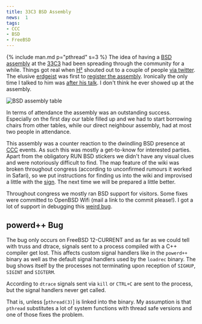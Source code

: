 ```yaml
---
title: 33C3 BSD Assembly
news:  1
tags:
- CCC
- BSD
- FreeBSD
---
```


[33C3]:           https://events.ccc.de/congress/2016/wiki/
[H²]:             https://twitter.com/__h2__
[H² tweet]:       https://twitter.com/__h2__/status/781925735565037568
[erdgeist]:       https://twitter.com/erdgeist
[erdgeist tweet]: https://twitter.com/erdgeist/status/800849293791764481
[erdgeist talk]:  https://media.ccc.de/v/33c3-8388-kampf_dem_abmahnunwesen
[BSD assembly]:   https://events.ccc.de/congress/2016/wiki/Assembly:BSD
[CCC]:            https://ccc.de/
[sign]:           https://www.flickr.com/photos/145887287@N06/31102644143/in/album-72157676759711742/
[weird bug]:      https://github.com/lonkamikaze/powerdxx/issues/3
{% include man.md p="pthread" s=3 %}
The idea of having a [BSD assembly] at the [33C3] had been spreading
through the community for a while. Things got real when [H²] shouted
out to a couple of people [via twitter][H² tweet].
The elusive [erdgeist] was first to [register the assembly][erdgeist tweet].
Ironically the only time I talked to him was [after his talk][erdgeist talk].
I don't think he ever showed up at the assembly.

![BSD assembly table](https://c3.staticflickr.com/6/5765/31764131762_2632bafac2_b.jpg)

In terms of attendance the assembly was an outstanding success.
Especially on the first day our table filled up and we had to start
borrowing chairs from other tables, while our direct neighbour assembly,
had at most two people in attendance.

This assembly was a counter reaction to the dwindling BSD presence
at [CCC] events. As such this was mostly a get-to-know for interested
parties. Apart from the obligatory RUN BSD stickers we didn't have
any visual clues and were notoriously difficult to find. The map
feature of the wiki was broken throughout congress (according to
unconfirmed rumours it worked in Safari), so we put instructions
for finding us into the wiki and improvised a little with the [sign].
The next time we will be prepared a little better.

Throughout congress we mostly ran BSD support for visitors. Some
fixes were committed to OpenBSD Wifi (mail a link to the commit please!).
I got a lot of support in debugging this [weird bug].

powerd++ Bug
------------

The bug only occurs on FreeBSD 12-CURRENT and as far as we could tell
with truss and dtrace, signals sent to a process compiled with a
C++ compiler get lost. This affects custom signal handlers like in
the `powerd++` binary as well as the default signal handlers
used by the `loadrec` binary. The bug shows itself by the processes
not terminating upon reception of `SIGHUP`, `SIGINT` and `SIGTERM`.

According to `dtrace` signals sent via `kill` or `CTRL+C` are sent
to the process, but the signal handlers never get called.

That is, unless [`pthread(3)`] is linked into the binary. My assumption
is that `pthread` substitutes a lot of system functions with thread
safe versions and one of those fixes the problem.
